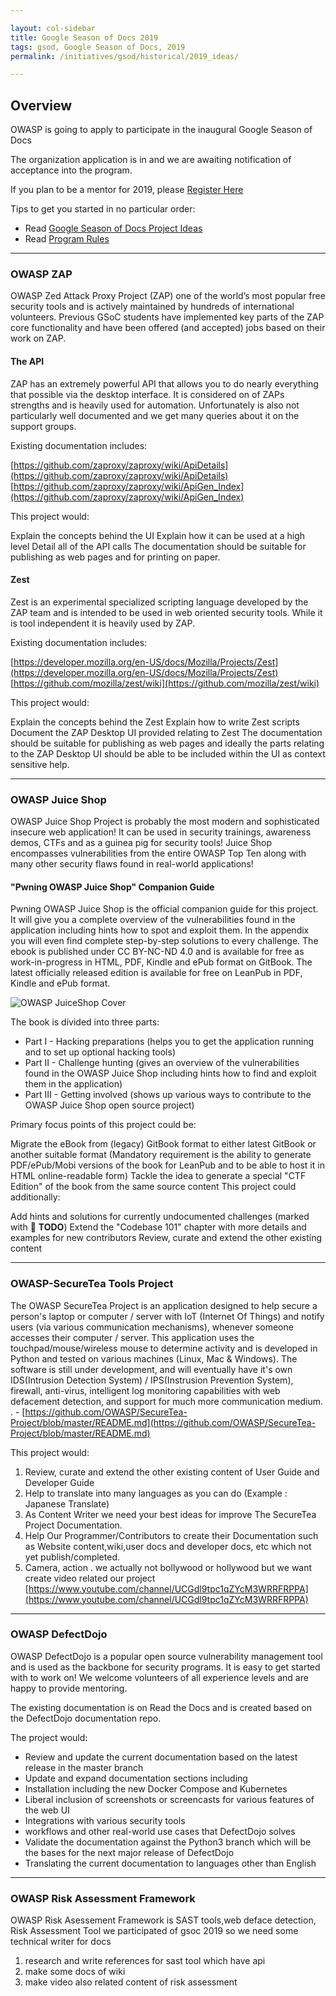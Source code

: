 ```yaml
---

layout: col-sidebar
title: Google Season of Docs 2019
tags: gsod, Google Season of Docs, 2019
permalink: /initiatives/gsod/historical/2019_ideas/

---
```


## Overview
OWASP is going to apply to participate in the inaugural Google Season of Docs

The organization application is in and we are awaiting notification of acceptance into the program.

If you plan to be a mentor for 2019, please [Register Here](https://docs.google.com/forms/d/e/1FAIpQLSe-JjGvaKKGWZOXxrorONhB8qN3mjPrB9ZVkcsntR73Cv_K7g/viewform)

Tips to get you started in no particular order:

* Read [Google Season of Docs Project Ideas](https://developers.google.com/season-of-docs/docs/project-ideas)
* Read [Program Rules](https://developers.google.com/season-of-docs/terms/program-rules)

---
### OWASP ZAP
OWASP Zed Attack Proxy Project (ZAP) one of the world’s most popular free security tools and is actively maintained by hundreds of international volunteers. Previous GSoC students have implemented key parts of the ZAP core functionality and have been offered (and accepted) jobs based on their work on ZAP.

#### The API
ZAP has an extremely powerful API that allows you to do nearly everything that possible via the desktop interface. It is considered on of ZAPs strengths and is heavily used for automation. Unfortunately is also not particularly well documented and we get many queries about it on the support groups.

Existing documentation includes:

[https://github.com/zaproxy/zaproxy/wiki/ApiDetails](https://github.com/zaproxy/zaproxy/wiki/ApiDetails)
[https://github.com/zaproxy/zaproxy/wiki/ApiGen_Index](https://github.com/zaproxy/zaproxy/wiki/ApiGen_Index)

This project would:

Explain the concepts behind the UI
Explain how it can be used at a high level
Detail all of the API calls
The documentation should be suitable for publishing as web pages and for printing on paper.

#### Zest
Zest is an experimental specialized scripting language developed by the ZAP team and is intended to be used in web oriented security tools. While it is tool independent it is heavily used by ZAP.

Existing documentation includes:

[https://developer.mozilla.org/en-US/docs/Mozilla/Projects/Zest](https://developer.mozilla.org/en-US/docs/Mozilla/Projects/Zest)
[https://github.com/mozilla/zest/wiki](https://github.com/mozilla/zest/wiki)

This project would:

Explain the concepts behind the Zest
Explain how to write Zest scripts
Document the ZAP Desktop UI provided relating to Zest
The documentation should be suitable for publishing as web pages and ideally the parts relating to the ZAP Desktop UI should be able to be included within the UI as context sensitive help.

---
### OWASP Juice Shop

OWASP Juice Shop Project is probably the most modern and sophisticated insecure web application! It can be used in security trainings, awareness demos, CTFs and as a guinea pig for security tools! Juice Shop encompasses vulnerabilities from the entire OWASP Top Ten along with many other security flaws found in real-world applications!

#### "Pwning OWASP Juice Shop" Companion Guide
Pwning OWASP Juice Shop is the official companion guide for this project. It will give you a complete overview of the vulnerabilities found in the application including hints how to spot and exploit them. In the appendix you will even find complete step-by-step solutions to every challenge. The ebook is published under CC BY-NC-ND 4.0 and is available for free as work-in-progress in HTML, PDF, Kindle and ePub format on GitBook. The latest officially released edition is available for free on LeanPub in PDF, Kindle and ePub format.

![OWASP JuiceShop Cover](/www-community/assets/images/initiatives/gsod/owaspjuiceshop_cover.jpg)

The book is divided into three parts:

* Part I - Hacking preparations (helps you to get the application running and to set up optional hacking tools)
* Part II - Challenge hunting (gives an overview of the vulnerabilities found in the OWASP Juice Shop including hints how to find and exploit them in the application)
* Part III - Getting involved (shows up various ways to contribute to the OWASP Juice Shop open source project)

Primary focus points of this project could be:

Migrate the eBook from (legacy) GitBook format to either latest GitBook or another suitable format (Mandatory requirement is the ability to generate PDF/ePub/Mobi versions of the book for LeanPub and to be able to host it in HTML online-readable form)
Tackle the idea to generate a special "CTF Edition" of the book from the same source content
This project could additionally:

Add hints and solutions for currently undocumented challenges (marked with :wrench: **TODO**)
Extend the "Codebase 101" chapter with more details and examples for new contributors
Review, curate and extend the other existing content

---
### OWASP-SecureTea Tools Project
The OWASP SecureTea Project is an application designed to help secure a person's laptop or computer / server with IoT (Internet Of Things) and notify users (via various communication mechanisms), whenever someone accesses their computer / server. This application uses the touchpad/mouse/wireless mouse to determine activity and is developed in Python and tested on various machines (Linux, Mac & Windows). The software is still under development, and will eventually have it's own IDS(Intrusion Detection System) / IPS(Instrusion Prevention System), firewall, anti-virus, intelligent log monitoring capabilities with web defacement detection, and support for much more communication medium. . - [https://github.com/OWASP/SecureTea-Project/blob/master/README.md](https://github.com/OWASP/SecureTea-Project/blob/master/README.md)

This project would:
1. Review, curate and extend the other existing content of User Guide and Developer Guide
2. Help to translate into many languages as you can do (Example : Japanese Translate)
3. As Content Writer we need your best ideas for improve The SecureTea Project Documentation.
4. Help Our Programmer/Contributors to create their Documentation such as Website content,wiki,user docs and developer docs, etc which not yet publish/completed.
5. Camera, action . we actually not bollywood or hollywood but we want create video related our project [https://www.youtube.com/channel/UCGdl9tpc1qZYcM3WRRFRPPA](https://www.youtube.com/channel/UCGdl9tpc1qZYcM3WRRFRPPA)

---
### OWASP DefectDojo
OWASP DefectDojo is a popular open source vulnerability management tool and is used as the backbone for security programs. It is easy to get started with to work on! We welcome volunteers of all experience levels and are happy to provide mentoring.

The existing documentation is on Read the Docs and is created based on the DefectDojo documentation repo.

The project would:

* Review and update the current documentation based on the latest release in the master branch
* Update and expand documentation sections including
* Installation including the new Docker Compose and Kubernetes
* Liberal inclusion of screenshots or screencasts for various features of the web UI
* Integrations with various security tools
* workflows and other real-world use cases that DefectDojo solves
* Validate the documentation against the Python3 branch which will be the bases for the next major release of DefectDojo
* Translating the current documentation to languages other than English

---
### OWASP Risk Assessment Framework
OWASP Risk Asessement Framework is SAST tools,web deface detection, Risk Assessment Tool
we participated of gsoc 2019 so we need some technical writer for docs

1. research and write references for sast tool which have api
2. make some docs of wiki
3. make video also related content of risk assessment